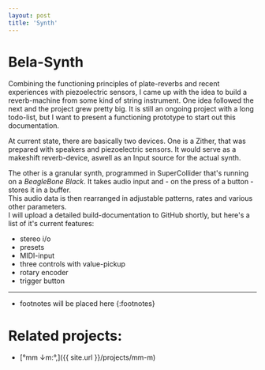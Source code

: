 ```yaml
---
layout: post
title: 'Synth'
---
```


# Bela-Synth

Combining the functioning principles of plate-reverbs and recent experiences with piezoelectric sensors,
I came up with the idea to build a reverb-machine from some kind of string instrument.
One idea followed the next and the project grew pretty big. 
It is still an ongoing project with a long todo-list,
but I want to present a functioning prototype to start out this documentation.

At current state, there are basically two devices.
One is a Zither, that was prepared with speakers and piezoelectric sensors. 
It would serve as a makeshift reverb-device, aswell as an Input source for the actual synth.



The other is a granular synth, programmed in SuperCollider that's running on a *BeagleBone Black*.
It takes audio input and - on the press of a button - stores it in a buffer.   
This audio data is then rearranged in adjustable patterns, rates and various other parameters.  
I will upload a detailed build-documentation to GitHub shortly, but here's a list of it's current features:
<!--- For detailed build-documentation, check out this project's [GitHub-repository](). --->
- stereo i/o
- presets
- MIDI-input
- three controls with value-pickup
- rotary encoder
- trigger button

---
* footnotes will be placed here
{:footnotes}

# Related projects: 

- [°mm ↓m​:​°​,]({{ site.url }}/projects/mm-m)
